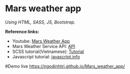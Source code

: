 # Mars weather app
_Using HTML, SASS, JS, Bootstrap._

**Reference links:**

* Youtube: [Mars Weather App](https://youtube.com/playlist?list=PL4-IK0AVhVjNGp4eiFgbqWOwwVAH27oWF)
* Mars Weather Service API: [API](https://mars.nasa.gov/rss/api/?feed=weather&category=insight_temperature&feedtype=json&ver=1.0)
* SCSS tutorial(Vietnamese): [Tutorial](https://hocwebchuan.com/tutorial/scss/)
* Javascript tutorial: [javascript.info](https://javascript.info/)

#Demo live
https://ngodinhtri.github.io/Mars_weather_app/

